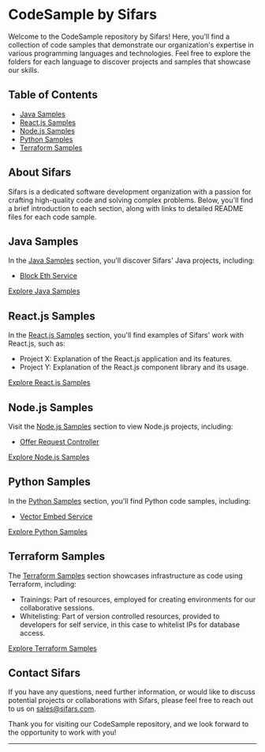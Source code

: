 # CodeSample by Sifars

Welcome to the CodeSample repository by Sifars! Here, you'll find a collection of code samples that demonstrate our organization's expertise in various programming languages and technologies. Feel free to explore the folders for each language to discover projects and samples that showcase our skills.

## Table of Contents

- [Java Samples](<./Java Samples/Block Eth Service/README.md>)
- [React.js Samples](./ReactSamples/README.md)
- [Node.js Samples](<./Node.js Samples/Offer Request Controller/README.md>)
- [Python Samples](<./Python Samples/Vector Embed Service/README.md>)
- [Terraform Samples](./terraform/)

## About Sifars

Sifars is a dedicated software development organization with a passion for crafting high-quality code and solving complex problems. Below, you'll find a brief introduction to each section, along with links to detailed README files for each code sample.

## Java Samples

In the [Java Samples](<./Java Samples/Block Eth Service/README.md>) section, you'll discover Sifars' Java projects, including:

- [Block Eth Service](<./Java Samples/Block Eth Service/BlockEthServiceImplementation.java>)

[Explore Java Samples](<./Java Samples/Block Eth Service/README.md>)

## React.js Samples

In the [React.js Samples](./ReactSamples/README.md) section, you'll find examples of Sifars' work with React.js, such as:

- Project X: Explanation of the React.js application and its features.
- Project Y: Explanation of the React.js component library and its usage.

[Explore React.js Samples](./ReactSamples/README.md)

## Node.js Samples

Visit the [Node.js Samples](<./Node.js Samples/Offer Request Controller/README.md>) section to view Node.js projects, including:

- [Offer Request Controller](<./Node.js Samples/Offer Request Controller/get-offer-request.js>)

[Explore Node.js Samples](<./Node.js Samples/Offer Request Controller/README.md>)

## Python Samples

In the [Python Samples](<./Python Samples/Vector Embed Service/README.md>) section, you'll find Python code samples, including:

- [Vector Embed Service](<./Python Samples/Vector Embed Service/vector_embed.py>)

[Explore Python Samples](<./Python Samples/Vector Embed Service/README.md>)

## Terraform Samples

The [Terraform Samples](./TerraformSamples/README.md) section showcases infrastructure as code using Terraform, including:

- Trainings: Part of resources, employed for creating environments for our collaborative sessions.
- Whitelisting: Part of version controlled resources, provided to developers for self service, in this case to whitelist IPs for database access.

[Explore Terraform Samples](./terraform/)

## Contact Sifars

If you have any questions, need further information, or would like to discuss potential projects or collaborations with Sifars, please feel free to reach out to us on sales@sifars.com.

Thank you for visiting our CodeSample repository, and we look forward to the opportunity to work with you!

---
